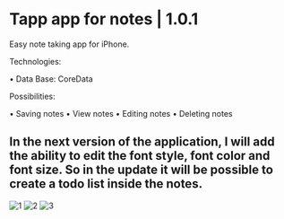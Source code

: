 # Tapp app for notes | 1.0.1 

Easy note taking app for iPhone.

Technologies:

• Data Base: CoreData

Possibilities:

• Saving notes
• View notes
• Editing notes
• Deleting notes

In the next version of the application, I will add the ability to edit the font style, font color and font size. So in the update it will be possible to create a todo list inside the notes.
--------------------------------------------------------------------------------------------------------------------------------------------

![1](https://github.com/noiiberg/ApplicationNotes/assets/110635394/058c7535-6d1f-4f03-bf13-783ea0d51431)
![2](https://github.com/noiiberg/ApplicationNotes/assets/110635394/544c88eb-a2f9-423f-bf17-5db899f598ea)
![3](https://github.com/noiiberg/ApplicationNotes/assets/110635394/dd729265-45f2-4de5-a4b7-7ecd44ab98f9)
